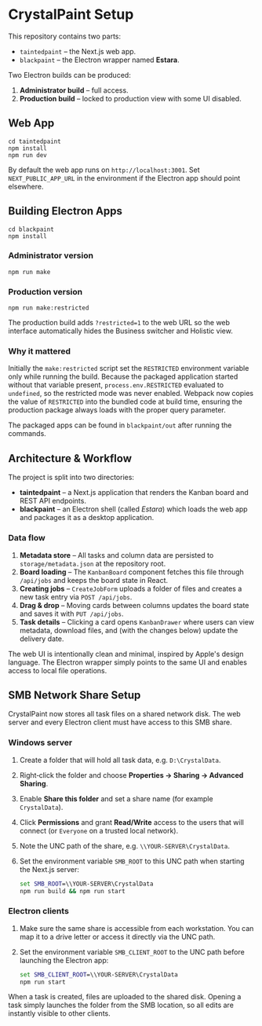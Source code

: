 # CrystalPaint Setup

This repository contains two parts:

- `taintedpaint` – the Next.js web app.
- `blackpaint` – the Electron wrapper named **Estara**.

Two Electron builds can be produced:

1. **Administrator build** – full access.
2. **Production build** – locked to production view with some UI disabled.

## Web App

```
cd taintedpaint
npm install
npm run dev
```

By default the web app runs on `http://localhost:3001`. Set `NEXT_PUBLIC_APP_URL` in the environment if the Electron app should point elsewhere.

## Building Electron Apps

```
cd blackpaint
npm install
```

### Administrator version

```
npm run make
```

### Production version

```
npm run make:restricted
```

The production build adds `?restricted=1` to the web URL so the web interface automatically hides the Business switcher and Holistic view.

### Why it mattered

Initially the `make:restricted` script set the `RESTRICTED` environment variable only while running the build. Because the packaged application started without that variable present, `process.env.RESTRICTED` evaluated to `undefined`, so the restricted mode was never enabled. Webpack now copies the value of `RESTRICTED` into the bundled code at build time, ensuring the production package always loads with the proper query parameter.

The packaged apps can be found in `blackpaint/out` after running the commands.

## Architecture & Workflow

The project is split into two directories:

- **taintedpaint** – a Next.js application that renders the Kanban board and REST
  API endpoints.
- **blackpaint** – an Electron shell (called *Estara*) which loads the web app
  and packages it as a desktop application.

### Data flow

1. **Metadata store** – All tasks and column data are persisted to
   `storage/metadata.json` at the repository root.
2. **Board loading** – The `KanbanBoard` component fetches this file through
   `/api/jobs` and keeps the board state in React.
3. **Creating jobs** – `CreateJobForm` uploads a folder of files and creates a
   new task entry via `POST /api/jobs`.
4. **Drag & drop** – Moving cards between columns updates the board state and
   saves it with `PUT /api/jobs`.
5. **Task details** – Clicking a card opens `KanbanDrawer` where users can view
   metadata, download files, and (with the changes below) update the delivery
   date.

The web UI is intentionally clean and minimal, inspired by Apple's design
language. The Electron wrapper simply points to the same UI and enables access
to local file operations.

## SMB Network Share Setup

CrystalPaint now stores all task files on a shared network disk. The web server
and every Electron client must have access to this SMB share.

### Windows server

1. Create a folder that will hold all task data, e.g. `D:\CrystalData`.
2. Right‑click the folder and choose **Properties → Sharing → Advanced Sharing**.
3. Enable **Share this folder** and set a share name (for example `CrystalData`).
4. Click **Permissions** and grant **Read/Write** access to the users that will
   connect (or `Everyone` on a trusted local network).
5. Note the UNC path of the share, e.g. `\\YOUR-SERVER\CrystalData`.
6. Set the environment variable `SMB_ROOT` to this UNC path when starting the
   Next.js server:

   ```cmd
   set SMB_ROOT=\\YOUR-SERVER\CrystalData
   npm run build && npm run start
   ```

### Electron clients

1. Make sure the same share is accessible from each workstation. You can map it
   to a drive letter or access it directly via the UNC path.
2. Set the environment variable `SMB_CLIENT_ROOT` to the UNC path before
   launching the Electron app:

   ```cmd
   set SMB_CLIENT_ROOT=\\YOUR-SERVER\CrystalData
   npm run start
   ```

When a task is created, files are uploaded to the shared disk. Opening a task
simply launches the folder from the SMB location, so all edits are instantly
visible to other clients.
